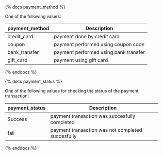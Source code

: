 {% docs payment_method %}
	
One of the following values: 

| payment_method | Description                                      |
|----------------|--------------------------------------------------|
| credit_card    | payment done by credit card                      |
| coupon         | payment performed using coupon code              |
| bank_transfer  | payment performed using bank transfer            |
| gift_card      | payment using gift card                          |
 
{% enddocs %}

{% docs payment_status %}
	
One of the following values for checking the status of the payment transaction: 

| payment_status | Description                                      |
|----------------|--------------------------------------------------|
| Success        | payment transaction was succesfully completed    |
| fail           | payment transaction was not completed succesfully|
  
{% enddocs %}
